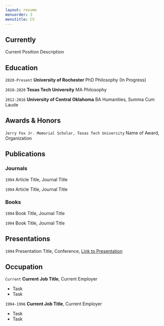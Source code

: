 ```yaml
---
layout: resume
menuorder: 3
menutitle: CV
---
```

## Currently

Current Position Description

## Education

`2020-Present`
__University of Rochester__
PhD Philosophy (In Progress)

`2018-2020`
__Texas Tech University__
MA Philosophy 

`2012-2016`
__University of Central Oklahoma__
BA Humanities, Summa Cum Laude 

## Awards & Honors

`Jerry Fox Jr. Memorial Scholar, Texas Tech University`
Name of Award, Organization 

## Publications

<!-- A list is also available [online](https://scholar.google.co.uk/citations?user=LTOTl0YAAAAJ) -->

### Journals

`1994`
Article Title, Journal Title

`1994`
Article Title, Journal Title

### Books

`1994`
Book Title, Journal Title

`1994`
Book Title, Journal Title


## Presentations

`1994`
Presentation Title, Conference, <a href="https://MyWebsite.tld/presentation1">Link to Presentation</a>


## Occupation

`Current`
__Current Job Title__, Current Employer 

- Task
- Task

`1994-1996`
__Current Job Title__, Current Employer 

- Task
- Task



<!-- ### Footer

Last updated: May 2013 -->


